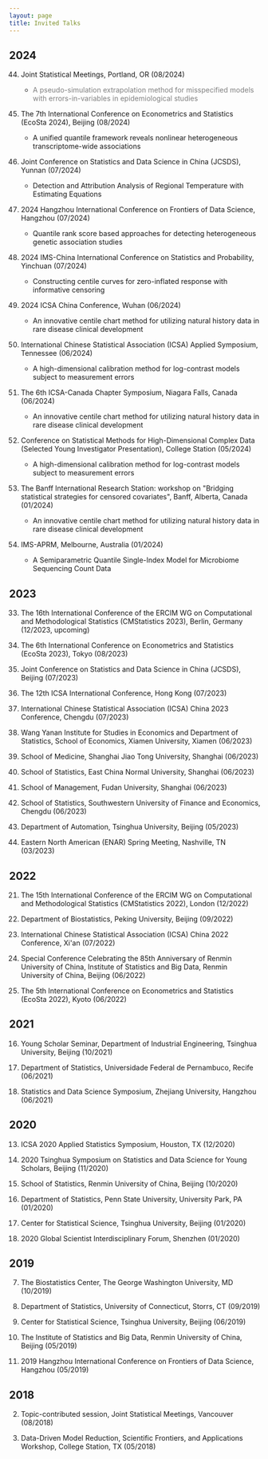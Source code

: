```yaml
---
layout: page
title: Invited Talks
---
```


## 2024 ##

44. Joint Statistical Meetings, Portland, OR (08/2024)
    - <span style="color:grey"> A pseudo-simulation extrapolation method for misspecified models with errors-in-variables in epidemiological studies </span>
      

43. The 7th International Conference on Econometrics and Statistics (EcoSta 2024), Beijing (08/2024)
    - A unified quantile framework reveals nonlinear heterogeneous transcriptome-wide associations

42. Joint Conference on Statistics and Data Science in China (JCSDS), Yunnan (07/2024)
    - Detection and Attribution Analysis of Regional Temperature with Estimating Equations

41. 2024 Hangzhou International Conference on Frontiers of Data Science, Hangzhou (07/2024)
    - Quantile rank score based approaches for detecting heterogeneous genetic association studies

40. 2024 IMS-China International Conference on Statistics and Probability, Yinchuan (07/2024)
    - Constructing centile curves for zero-inflated response with informative censoring

39. 2024 ICSA China Conference, Wuhan (06/2024)
    - An innovative centile chart method for utilizing natural history data in rare disease clinical development

38. International Chinese Statistical Association (ICSA) Applied Symposium, Tennessee (06/2024)
    - A high-dimensional calibration method for log-contrast models subject to measurement errors

37. The 6th ICSA-Canada Chapter Symposium, Niagara Falls, Canada (06/2024)
    - An innovative centile chart method for utilizing natural history data in rare disease clinical development

36. Conference on Statistical Methods for High-Dimensional Complex Data (Selected Young Investigator Presentation), College Station (05/2024)
    - A high-dimensional calibration method for log-contrast models subject to measurement errors

35. The Banff International Research Station: workshop on "Bridging statistical strategies for censored covariates", Banff, Alberta, Canada (01/2024)
    - An innovative centile chart method for utilizing natural history data in rare disease clinical development

34. IMS-APRM, Melbourne, Australia (01/2024)
    - A Semiparametric Quantile Single-Index Model for Microbiome Sequencing Count Data

## 2023 ##

33. The 16th International Conference of the ERCIM WG on Computational and Methodological Statistics (CMStatistics 2023), Berlin, Germany (12/2023, upcoming)

32. The 6th International Conference on Econometrics and Statistics (EcoSta 2023), Tokyo (08/2023)

31. Joint Conference on Statistics and Data Science in China (JCSDS), Beijing (07/2023) 

30. The 12th ICSA International Conference, Hong Kong (07/2023)

29. International Chinese Statistical Association (ICSA) China 2023 Conference, Chengdu (07/2023)

28. Wang Yanan Institute for Studies in Economics and Department of Statistics, School of Economics, Xiamen University, Xiamen (06/2023)

27. School of Medicine, Shanghai Jiao Tong University, Shanghai (06/2023)

26. School of Statistics, East China Normal University, Shanghai (06/2023)

25. School of Management, Fudan University, Shanghai (06/2023)

24. School of Statistics, Southwestern University of Finance and Economics, Chengdu (06/2023)

23. Department of Automation, Tsinghua University, Beijing  (05/2023)

22. Eastern North American (ENAR) Spring Meeting,  Nashville, TN (03/2023)

## 2022 ##

21. The 15th International Conference of the ERCIM WG on Computational and Methodological Statistics (CMStatistics 2022), London (12/2022)

20. Department of Biostatistics, Peking University, Beijing (09/2022)

19. International Chinese Statistical Association (ICSA) China 2022 Conference, Xi'an (07/2022)

18. Special Conference Celebrating the 85th Anniversary of Renmin University of China, Institute of Statistics and Big Data, Renmin University of China, Beijing (06/2022)

17. The 5th International Conference on Econometrics and Statistics (EcoSta 2022), Kyoto (06/2022)

## 2021 ##

16. Young Scholar Seminar, Department of Industrial Engineering, Tsinghua University, Beijing (10/2021)

15. Department of Statistics, Universidade Federal de Pernambuco, Recife (06/2021)

14. Statistics and Data Science Symposium, Zhejiang University, Hangzhou (06/2021)

## 2020 ##

13. ICSA 2020 Applied Statistics Symposium, Houston, TX (12/2020)

12. 2020 Tsinghua Symposium on Statistics and Data Science for Young Scholars, Beijing (11/2020)

11. School of Statistics, Renmin University of China, Beijing (10/2020)

10. Department of Statistics, Penn State University, University Park, PA (01/2020)

9. Center for Statistical Science, Tsinghua University, Beijing (01/2020)

8. 2020 Global Scientist Interdisciplinary Forum, Shenzhen (01/2020)

## 2019 ##

7. The Biostatistics Center, The George Washington University, MD (10/2019)

6. Department of Statistics, University of Connecticut, Storrs, CT (09/2019)

5. Center for Statistical Science, Tsinghua University, Beijing (06/2019)

4. The Institute of Statistics and Big Data, Renmin University of China, Beijing (05/2019)

3. 2019 Hangzhou International Conference on Frontiers of Data Science, Hangzhou (05/2019)

## 2018 ##

2. Topic-contributed session, Joint Statistical Meetings, Vancouver (08/2018)

1. Data-Driven Model Reduction, Scientific Frontiers, and Applications Workshop, College Station, TX (05/2018)


